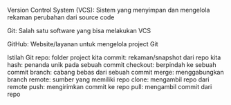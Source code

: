 Version Control System (VCS):
Sistem yang menyimpan dan mengelola rekaman perubahan dari source code

Git:
Salah satu software yang bisa melakukan VCS

GitHub:
Website/layanan untuk mengelola project Git

Istilah Git
repo: folder project kita
commit: rekaman/snapshot dari repo kita
hash: penanda unik pada sebuah commit
checkout: berpindah ke sebuah commit
branch: cabang bebas dari sebuah commit
merge: menggabungkan branch
remote: sumber yang memiliki repo
clone: mengambil repo dari remote
push: mengirimkan commit ke repo
pull: mengambil commit dari repo
